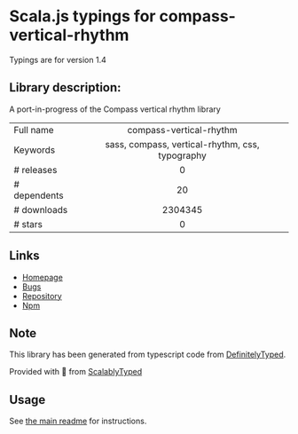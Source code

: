 
# Scala.js typings for compass-vertical-rhythm

Typings are for version 1.4

## Library description:
A port-in-progress of the Compass vertical rhythm library

|                    |                 |
| ------------------ | :-------------: |
| Full name          | compass-vertical-rhythm |
| Keywords           | sass, compass, vertical-rhythm, css, typography |
| # releases         | 0 |
| # dependents       | 20 |
| # downloads        | 2304345 |
| # stars            | 0 |

## Links
- [Homepage](https://github.com/KyleAMathews/vertical-rhythm)
- [Bugs](https://github.com/KyleAMathews/vertical-rhythm/issues)
- [Repository](https://github.com/KyleAMathews/vertical-rhythm)
- [Npm](https://www.npmjs.com/package/compass-vertical-rhythm)
    


## Note
This library has been generated from typescript code from [DefinitelyTyped](https://definitelytyped.org).

Provided with :purple_heart: from [ScalablyTyped](https://github.com/oyvindberg/ScalablyTyped)

## Usage
See [the main readme](../../readme.md) for instructions.


